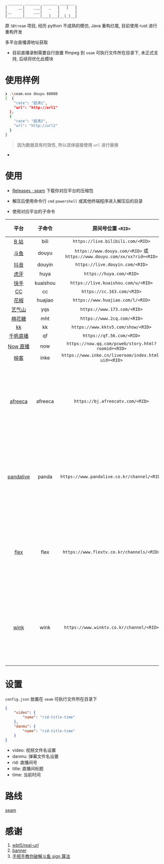 ```
 _______ _______ _______ _______
|     __|    ___|   _   |   |   |
|__     |    ___|       |       |
|_______|_______|___|___|__|_|__|
```

原 `SBtream` 项目, 经历 python 不成熟的模仿, Java 重构烂尾, 目前使用 rust 进行重构开发

多平台直播源地址获取

-   目前直播录制需要自行放置 ffmpeg 到 `seam` 可执行文件所在目录下, 未正式支持, 后续将优化此模块

# 使用样例

```bash
❯ .\seam.exe douyu 88080
[  {
    "rate": "超清1",
    "url": "http://url1"
  },
  {
    "rate": "超清2",
    "url": "http://url2"
  }
]
```

> 因为数据具有时效性, 所以具体链接使用 `url` 进行替换



-   

# 使用

- [Releases · seam](https://github.com/Borber/seam/releases) 下载你对应平台的压缩包

- 解压后使用命令行 `cmd` `powershell` 或其他终端程序进入解压后的目录
- 使用对应平台的子命令

|                   平台                    |  子命令  |                      房间号位置 `<RID>`                      |         备注         |
| :---------------------------------------: | :------: | :----------------------------------------------------------: | :------------------: |
|    [B 站](https://live.bilibili.com/)     |   bili   |              `https://live.bilibili.com/<RID>`               |                      |
|      [斗鱼](https://www.douyu.com/)       |  douyu   | `https://www.douyu.com/<RID>` 或 `https://www.douyu.com/xx/xx?rid=<RID>` |                      |
|     [抖音](https://live.douyin.com/)      |  douyin  |               `https://live.douyin.com/<RID>`                |                      |
|         [虎牙](https://huya.com/)         |   huya   |                   `https://huya.com/<RID>`                   |                      |
|    [快手](https://live.kuaishou.com/)     | kuaishou |             `https://live.kuaishou.com/u/<RID>`              |                      |
|         [CC](https://cc.163.com/)         |    cc    |                  `https://cc.163.com/<RID>`                  |                      |
|     [花椒](https://www.huajiao.com/)      | huajiao  |              `https://www.huajiao.com/l/<RID>`               |                      |
|      [艺气山](https://www.173.com/)       |   yqs    |                 `https://www.173.com/<RID>`                  |                      |
|      [棉花糖](https://www.2cq.com/)       |   mht    |                 `https://www.2cq.com/<RID>`                  |                      |
|       [kk](https://www.kktv5.com/)        |    kk    |              `https://www.kktv5.com/show/<RID>`              |                      |
|      [千帆直播](https://qf.56.com/)       |    qf    |                  `https://qf.56.com/<RID>`                   |                      |
|      [Now 直播](https://now.qq.com/)      |   now    |      `https://now.qq.com/pcweb/story.html?roomid=<RID>`      |                      |
|       [映客](https://www.inke.cn/)        |   inke   |     `https://www.inke.cn/liveroom/index.html?uid=<RID>`      |                      |
|     [afreeca](https://afreecatv.com/)     | afreeca  |               `https://bj.afreecatv.com/<RID>`               | 主播名字而非直播间号 |
| [pandalive](https://www.pandalive.co.kr/) |  panda   |         `https://www.pandalive.co.kr/channel/<RID>`          | 主播名字而非直播间号 |
|     [flex](https://www.flextv.co.kr/)     |   flex   |          `https://www.flextv.co.kr/channels/<RID>`           | 主播名字而非直播间号 |
|     [wink](https://www.winktv.co.kr/)     |   wink   |           `https://www.winktv.co.kr/channel/<RID>`           | 主播名字而非直播间号 |



# 设置

`config.json` 放置在 `seam` 可执行文件所在目录下

```json
{
    "video": {
        "name": "rid-title-time"
    },
    "danmu": {
        "name": "rid-title-time"
    }
}
```

-   video: 视频文件名设置
-   danmu: 弹幕文件名设置
-   rid: 直播间号
-   title: 直播间标题
-   time: 当前时间





# 路线

[seam](https://github.com/users/Borber/projects/4/views/1)

# 感谢

1. [wbt5/real-url](https://github.com/wbt5/real-url/)
2. [banner](https://textkool.com/en/ascii-art-generator?hl=default&vl=default&font=Chunky&text=SEAM)
3. [手把手教你破解斗鱼 sign 算法](https://zhuanlan.zhihu.com/p/107330805)
